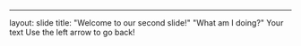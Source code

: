 
---
layout: slide
title: "Welcome to our second slide!"
"What am I doing?"
Your text
Use the left arrow to go back!
